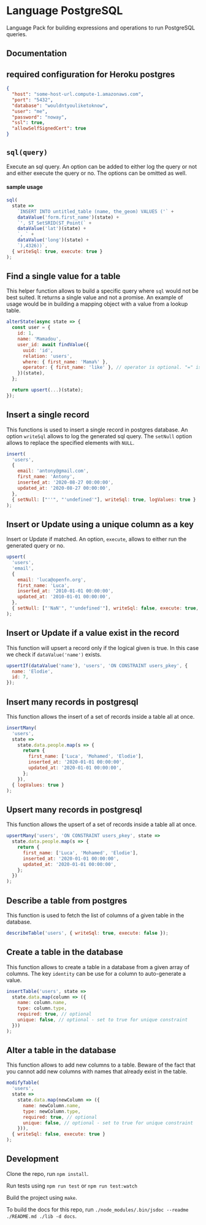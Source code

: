 # Language PostgreSQL

Language Pack for building expressions and operations to run PostgreSQL queries.

## Documentation

## required configuration for Heroku postgres

```json
{
  "host": "some-host-url.compute-1.amazonaws.com",
  "port": "5432",
  "database": "wouldntyouliketoknow",
  "user": "me",
  "password": "noway",
  "ssl": true,
  "allowSelfSignedCert": true
}
```

## `sql(query)`

Execute an sql query. An option can be added to either log the query or not and either execute the query or no. The options can be omitted as well.

#### sample usage

```js
sql(
  state =>
    `INSERT INTO untitled_table (name, the_geom) VALUES ('` +
    dataValue('form.first_name')(state) +
    `', ST_SetSRID(ST_Point(` +
    dataValue('lat')(state) +
    `, ` +
    dataValue('long')(state) +
    `),4326))`,
  { writeSql: true, execute: true }
);
```

## Find a single value for a table

This helper function allows to build a specific query where `sql` would not be best suited. It returns a single value and not a promise. An example of usage would be in building a mapping object with a value from a lookup table.

```js
alterState(async state => {
  const user = {
    id: 1,
    name: 'Mamadou',
    user_id: await findValue({
      uuid: 'id',
      relation: 'users',
      where: { first_name: 'Mama%' },
      operator: { first_name: 'like' }, // operator is optional. "=" is used by default.
    })(state),
  };

  return upsert(...)(state);
});
```

## Insert a single record

This functions is used to insert a single record in postgres database. An option `writeSql` allows to log the generated sql query. The `setNull` option allows to replace the specified elements with `NULL`.

```js
insert(
  'users',
  {
    email: 'antony@gmail.com',
    first_name: 'Antony',
    inserted_at: '2020-08-27 00:00:00',
    updated_at: '2020-08-27 00:00:00',
  },
  { setNull: ["''", "'undefined'"], writeSql: true, logValues: true }
);
```

## Insert or Update using a unique column as a key

Insert or Update if matched. An option, `execute`, allows to either run the generated query or no.

```js
upsert(
  'users',
  'email',
  {
    email: 'luca@openfn.org',
    first_name: 'Luca',
    inserted_at: '2010-01-01 00:00:00',
    updated_at: '2010-01-01 00:00:00',
  },
  { setNull: ["'NaN'", "'undefined'"], writeSql: false, execute: true, logValues: true }
);
```

## Insert or Update if a value exist in the record

This function will upsert a record only if the logical given is true. In this case we check if `dataValue('name')` exists.

```js
upsertIf(dataValue('name'), 'users', 'ON CONSTRAINT users_pkey', {
  name: 'Elodie',
  id: 7,
});
```

## Insert many records in postgresql

This function allows the insert of a set of records inside a table all at once.

```js
insertMany(
  'users',
  state =>
    state.data.people.map(s => {
      return {
        first_name: ['Luca', 'Mohamed', 'Elodie'],
        inserted_at: '2020-01-01 00:00:00',
        updated_at: '2020-01-01 00:00:00',
      };
    }),
  { logValues: true }
);
```

## Upsert many records in postgresql

This function allows the upsert of a set of records inside a table all at once.

```js
upsertMany('users', 'ON CONSTRAINT users_pkey', state =>
  state.data.people.map(s => {
    return {
      first_name: ['Luca', 'Mohamed', 'Elodie'],
      inserted_at: '2020-01-01 00:00:00',
      updated_at: '2020-01-01 00:00:00',
    };
  })
);
```

## Describe a table from postgres

This function is used to fetch the list of columns of a given table in the database.

```js
describeTable('users', { writeSql: true, execute: false });
```

## Create a table in the database

This function allows to create a table in a database from a given array of columns. The key `identity` can be use for a column to auto-generate a value.

```js
insertTable('users', state =>
  state.data.map(column => ({
    name: column.name,
    type: column.type,
    required: true, // optional
    unique: false, // optional - set to true for unique constraint
  }))
);
```

## Alter a table in the database

This function allows to add new columns to a table. Beware of the fact that you cannot add new columns with names that already exist in the table.

```js
modifyTable(
  'users',
  state =>
    state.data.map(newColumn => ({
      name: newColumn.name,
      type: newColumn.type,
      required: true, // optional
      unique: false, // optional - set to true for unique constraint
    })),
  { writeSql: false, execute: true }
);
```

## Development

Clone the repo, run `npm install`.

Run tests using `npm run test` or `npm run test:watch`

Build the project using `make`.

To build the docs for this repo, run `./node_modules/.bin/jsdoc --readme ./README.md ./lib -d docs`.
